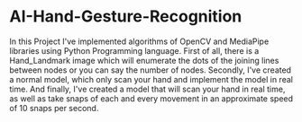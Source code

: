 # AI-Hand-Gesture-Recognition
In this Project I've implemented algorithms of OpenCV and MediaPipe libraries using Python Programming language.
First of all, there is a Hand_Landmark image which will enumerate the dots of the joining lines between nodes or you can say the number of nodes.
Secondly, I've created a normal model, which only scan your hand and implement the model in real time.
And finally, I've created a model that will scan your hand in real time, as well as take snaps of each and every movement in an approximate speed of 10 snaps per second.
